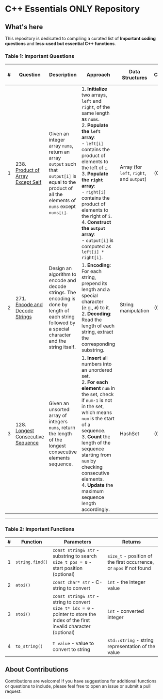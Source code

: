 # C++ Essentials ONLY Repository

## What's here

This repository is dedicated to compiling a curated list of **Important coding questions** and **less-used but essential C++ functions**. 

### Table 1: Important Questions

| **#** | **Question**                                                            | **Description**                                                                                                                                                               | **Approach**                                                                                                                                                                   | **Data Structures**               | **Time Complexity (TC)** | **Space Complexity (SC)** |
|-------|-------------------------------------------------------------------------|-------------------------------------------------------------------------------------------------------------------------------------------------------------------------------|------------------------------------------------------------------------------------------------------------------------------------------------------------------------------|------------------------------------|--------------------------|---------------------------|
| 1     | 238. [Product of Array Except Self](https://leetcode.com/problems/product-of-array-except-self/) | Given an integer array `nums`, return an array `output` such that `output[i]` is equal to the product of all the elements of `nums` except `nums[i]`.                    | 1. **Initialize** two arrays, `left` and `right`, of the same length as `nums`.  <br> 2. **Populate the `left` array**:  <br>   - `left[i]` contains the product of elements to the left of `i`.  <br> 3. **Populate the `right` array**:  <br>   - `right[i]` contains the product of elements to the right of `i`.  <br> 4. **Construct the `output` array**:  <br>   - `output[i]` is computed as `left[i] * right[i]`. | Array (for `left`, `right`, and `output`) | \(O(n)\)                  | \(O(n)\)                   |
| 2     | 271. [Encode and Decode Strings](https://leetcode.com/problems/encode-and-decode-strings/) | Design an algorithm to encode and decode strings. The encoding is done by length of each string followed by a special character and the string itself.                    | 1. **Encoding**: For each string, prepend its length and a special character (e.g., `#`) to it.  <br> 2. **Decoding**: Read the length of each string, extract the corresponding substring. | String manipulation                | \(O(n)\)                  | \(O(n)\)                   |
| 3     | 128. [Longest Consecutive Sequence](https://leetcode.com/problems/longest-consecutive-sequence/) | Given an unsorted array of integers `nums`, return the length of the longest consecutive elements sequence.                                                                 | 1. **Insert** all numbers into an unordered set.  <br> 2. **For each element** `num` in the set, check if `num-1` is not in the set, which means `num` is the start of a sequence.  <br> 3. **Count** the length of the sequence starting from `num` by checking consecutive elements.  <br> 4. **Update** the maximum sequence length accordingly. | HashSet                          | \(O(n)\)                  | \(O(n)\)                   |

*** 

### Table 2: Important Functions

| **#** | **Function**   | **Parameters**                                                                 | **Returns**                  |
|-------|----------------|---------------------------------------------------------------------------------|------------------------------|
| 1     | `string.find()` | `const string& str` - substring to search <br> `size_t pos = 0` - start position (optional) | `size_t` - position of the first occurrence, or `npos` if not found |
| 2     | `atoi()`        | `const char* str` - C-string to convert                                          | `int` - the integer value     |
| 3     | `stoi()`        | `const string& str` - string to convert <br> `size_t* idx = 0` - pointer to store the index of the first invalid character (optional) | `int` - converted integer     |
| 4     | `to_string()`   | `T value` - value to convert to string                                          | `std::string` - string representation of the value |

## About Contributions

Contributions are welcome! If you have suggestions for additional functions or questions to include, please feel free to open an issue or submit a pull request.
